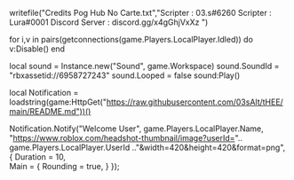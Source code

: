 
writefile("Credits Pog Hub No Carte.txt","Scripter : 03.s#6260 Scripter : Lura#0001 Discord Server : discord.gg/x4gGhjVxXz ")

for i,v in pairs(getconnections(game.Players.LocalPlayer.Idled)) do
v:Disable()
end

local sound = Instance.new("Sound", game.Workspace)
sound.SoundId = "rbxassetid://6958727243"
sound.Looped = false
sound:Play()

local Notification = loadstring(game:HttpGet("https://raw.githubusercontent.com/03sAlt/tHEE/main/README.md"))()

Notification.Notify("Welcome User", game.Players.LocalPlayer.Name, "https://www.roblox.com/headshot-thumbnail/image?userId=".. game.Players.LocalPlayer.UserId .."&width=420&height=420&format=png", {
Duration = 10,       
Main = {
    Rounding = true,
}
});

